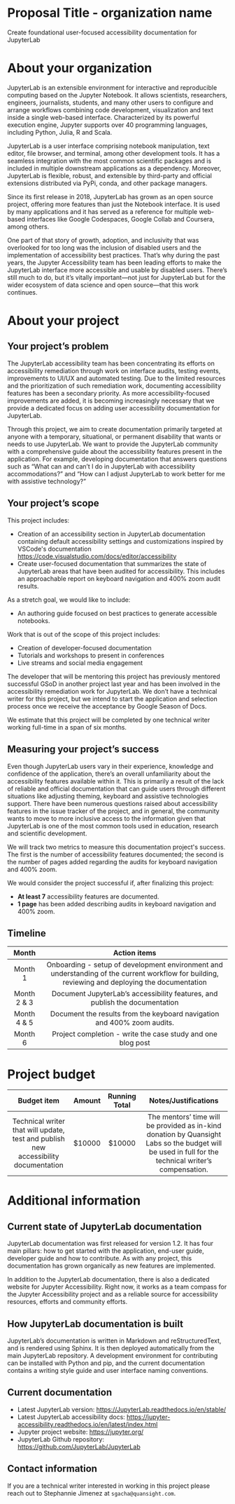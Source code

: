 # Proposal Title - organization name

<!---
Your proposal title should be short and specific. “Update ORGNAME Contributor Guide” is a good proposal title. “Documentation Improvements” is too vague; “Update Sections 5,7,23,99 of Contributor Guide, Create FAQ, and Create Style Guide” is too long.
-->

Create foundational user-focused accessibility documentation for JupyterLab

# About your organization

<!---
In this section, tell us about your organization or project in a few short paragraphs. What problem does your project solve? Who are your users and contributors? How long has your organization or project been in existence? Give some context to help us understand why funding your proposal would create a positive impact in open source and the world.
-->

JupyterLab is an extensible environment for interactive and reproducible computing based on the Jupyter Notebook. It allows scientists, researchers, engineers, journalists, students, and many other users to configure and arrange workflows combining code development, visualization and text inside a single web-based interface. Characterized by its powerful execution engine, Jupyter supports over 40 programming languages, including Python, Julia, R and Scala.

JupyterLab is a user interface comprising notebook manipulation, text editor, file browser, and terminal, among other development tools. It has a seamless integration with the most common scientific packages and is included in multiple downstream applications as a dependency. Moreover, JupyterLab is flexible, robust, and extensible by third-party and official extensions distributed via PyPi, conda, and other package managers.

Since its first release in 2018, JupyterLab has grown as an open source project, offering more features than just the Notebook interface. It is used by many applications and it has served as a reference for multiple web-based interfaces like Google Codespaces, Google Collab and Coursera, among others.

One part of that story of growth, adoption, and inclusivity that was overlooked for too long was the inclusion of disabled users and the implementation of accessibility best practices. That’s why during the past years, the Jupyter Accessibility team has been leading efforts to make the JupyterLab interface more accessible and usable by disabled users. There’s still much to do, but it’s vitally important—not just for JupyterLab but for the wider ecosystem of data science and open source—that this work continues.

# About your project

## Your project’s problem

<!---
Tell us about the problem your project will help solve. Why is it important to your organization or project to solve this problem?
-->

The JupyterLab accessibility team has been concentrating its efforts on accessibility remediation through work on interface audits, testing events, improvements to UI/UX and automated testing. Due to the limited resources and the prioritization of such remediation work, documenting accessibility features has been a secondary priority. As more accessibility-focused improvements are added, it is becoming increasingly necessary that we provide a dedicated focus on adding user accessibility documentation for JupyterLab.

Through this project, we aim to create documentation primarily targeted at anyone with a temporary, situational, or permanent disability that wants or needs to use JupyterLab. We want to provide the JupyterLab community with a comprehensive guide about the accessibility features present in the application. For example, developing documentation that answers questions such as “What can and can’t I do in JupyterLab with accessibility accommodations?” and “How can I adjust JupyterLab to work better for me with assistive technology?”

## Your project’s scope

<!---
Tell us about what documentation your organization will create, update, or improve. If some work is deliberately not being done, include that information as well. Include a time estimate, and whether you have already identified organization volunteers and a technical writer to work with your project.
-->

This project includes:

- Creation of an accessibility section in JupyterLab documentation containing default accessibility settings and customizations inspired by VSCode's documentation https://code.visualstudio.com/docs/editor/accessibility
- Create user-focused documentation that summarizes the state of JupyterLab areas that have been audited for accessibility. This includes an approachable report on keyboard navigation and 400% zoom audit results.

As a stretch goal, we would like to include:

- An authoring guide focused on best practices to generate accessible notebooks.

Work that is out of the scope of this project includes:

- Creation of developer-focused documentation
- Tutorials and workshops to present in conferences
- Live streams and social media engagement

The developer that will be mentoring this project has previously mentored successful GSoD in another project last year and has been involved in the accessibility remediation work for JupyterLab. We don’t have a technical writer for this project, but we intend to start the  application and selection process once we receive the acceptance by Google Season of Docs.

We estimate that this project will be completed by one technical writer working full-time in a span of six months.

## Measuring your project’s success

<!---
How will you know that your new documentation has helped solve your problem? What metrics will you use, and how will you track them?
-->

Even though JupyterLab users vary in their experience, knowledge and confidence of the application, there’s an overall unfamiliarity about the accessibility features available within it. This is primarily a result of the lack of reliable and official documentation that can guide users through different situations like adjusting theming, keyboard and assistive technologies support. There have been numerous questions raised about accessibility features in the issue tracker of the project, and in general, the community wants to move to more inclusive access to the information given that JupyterLab is one of the most common tools used in education, research and scientific development.

We will track two metrics to measure this documentation project's success. The first is the number of accessibility features documented; the second is the number of pages added regarding the audits for keyboard navigation and 400% zoom.

We would consider the project successful if, after finalizing this project:

- **At least 7** accessibility features are documented.
- **1 page** has been added describing audits in keyboard navigation and 400% zoom.

## Timeline

<!---
How long do you estimate this work will take? Are you able to break down the tech writer tasks by month/week?
The project overall will take approximately six months to complete. Once we have the technical writer in the team, we’ll spend the time as follows,
-->

| Month   | Action items |
| :--:    |      :---:   |
| Month 1 | Onboarding - setup of development environment and understanding of the current workflow for building, reviewing and deploying the documentation |
| Month 2 & 3 | Document JupyterLab’s accessibility features, and publish the documentation |
| Month 4 & 5 | Document the results from the keyboard navigation and 400% zoom audits. |
| Month 6 | Project completion - write the case study and one blog post |


# Project budget

<!---
You can include your budget in your proposal, or as a separate link. If your budget is fewer than ten items, we recommend including it in your proposal.
All budgets should be in US dollars. We expect grants to range from US$5000 to US$15000; if your project is outside of that range, please provide additional information to justify your budget.
We expect the bulk of your budget (60-70% minimum) to be allocated to the technical writer working on your project. We recommend budgeting on a per-project basis wherever possible.
We expect open source projects to use open source tools whenever possible; if your project absolutely requires funds for proprietary software licenses or support, please include a justification for the amount.
Other possible expenses include:
Design work to create branding, logos, templates, or other design assets for your documentation site
Minimal amounts (<US$200) for project swag (t-shirts or stickers for your participants). If you use the Season of Docs logo, it must be accompanied by your project or organization logo or name. Your swag may not use the name Google.
Minimal stipends for volunteers who take on considerable mentorship or guidance roles in the project (we recommend no more than $500 per volunteer, please)
Downstream donations to other open source projects should be no more than 10% of your budget total.
Include other budget items as needed, along with justification for the amount sought. Expense justifications should highlight how the expenditure will contribute to the success of the project as a whole.
-->

| Budget item | Amount | Running Total | Notes/Justifications |
| :--:    |      :---:   | :--:    |      :---:   |
| Technical writer that will update, test and publish new accessibility documentation |$10000 |$10000 |The mentors’ time will be provided as in-kind donation by Quansight Labs so the budget will be used in full for the technical writer’s compensation. |

# Additional information

<!--
Include here any additional information that is relevant to your proposal.
Previous experience with technical writers or documentation: If you or any of your mentors have worked with technical writers before, or have developed documentation, mention this in your application. Describe the documentation that you produced and the ways in which you worked with the technical writer. For example, describe any review processes that you used, or how the technical writer's skills were useful to your project. Explain how this previous experience may help you to work with a technical writer in Season of Docs.
-->

## Current state of JupyterLab documentation

JupyterLab documentation was first released for version 1.2. It has four main pillars: how to get started with the application, end-user guide, developer guide and how to contribute. As with any project, this documentation has grown organically as new features are implemented.

In addition to the JupyterLab documentation, there is also a dedicated website for Jupyter Accessibility. Right now, it works as a team compass for the Jupyter Accessibility project and as a reliable source for accessibility resources, efforts and community efforts.

## How JupyterLab documentation is built
JupyterLab’s documentation is written in Markdown and reStructuredText, and is rendered using Sphinx. It is then deployed automatically from the main JupyterLab repository. A development environment for contributing can be installed with Python and pip, and the current documentation contains a writing style guide and user interface naming conventions.

## Current documentation

- Latest JupyterLab version: https://JupyterLab.readthedocs.io/en/stable/
- Latest JupyterLab accessibility docs: https://jupyter-accessibility.readthedocs.io/en/latest/index.html
- Jupyter project website: https://jupyter.org/
- JupyterLab Github repository: https://github.com/JupyterLab/JupyterLab

## Contact information

If you are a technical writer interested in working in this project please reach out to Stephannie Jimenez at `sgacha@quansight.com`.
